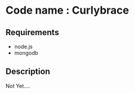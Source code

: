 Code name : Curlybrace
=============================

## Requirements
- node.js
- mongodb

## Description
Not Yet....
